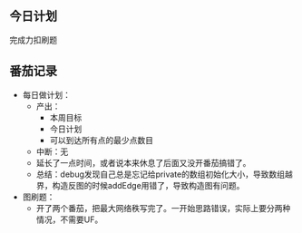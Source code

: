 ## 今日计划

完成力扣刷题

## 番茄记录

- 每日做计划：
  - 产出：
    - 本周目标
    - 今日计划
    - 可以到达所有点的最少点数目
  - 中断：无
  - 延长了一点时间，或者说本来休息了后面又没开番茄搞错了。
  - 总结：debug发现自己总是忘记给private的数组初始化大小，导致数组越界，构造反图的时候addEdge用错了，导致构造图有问题。
- 图刷题：
  - 开了两个番茄，把最大网络秩写完了。一开始思路错误，实际上要分两种情况，不需要UF。